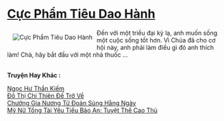 <a href="https://truyentiki.com/cuc-pham-tieu-dao-hanh.30540/" title="Cực Phẩm Tiêu Dao Hành"><h1>Cực Phẩm Tiêu Dao Hành</h1></a><div style="display:table"><img align="right" style="float: left; padding: 10px;" src="https://truyentiki.com/a/img/str/src/30540.jpg" alt="Cực Phẩm Tiêu Dao Hành">Đến với một triều đại kỳ lạ, anh muốn sống một cuộc sống tốt hơn. Vì Chúa đã cho cơ hội này, anh phải làm điều gì đó anh thích làm! Chà, hãy bắt đầu với một nhà thuốc ...</div><p><br><b>Truyện Hay Khác :</b></p><a href="https://truyentiki.com/ngoc-hu-than-kiem.30539/" alt="Ngọc Hư Thần Kiếm">Ngọc Hư Thần Kiếm</a><br/><a href="https://github.com/nownovels/top500/tree/master/truyenhay/33758/" alt="Đô Thị Chi Thiên Đế Trở Về">Đô Thị Chi Thiên Đế Trở Về</a><br/><a href="https://truyentiki.wordpress.com/2020/06/08/chuong-gia-nuong-tu-doan-sung-hang-ngay/" alt="Chưởng Gia Nương Tử Đoàn Sủng Hằng Ngày">Chưởng Gia Nương Tử Đoàn Sủng Hằng Ngày</a><br/><a href="https://github.com/nownovels/top500/tree/master/truyenhay/33452/" alt="Mỹ Nữ Tổng Tài Yêu Tiểu Bảo An: Tuyệt Thế Cao Thủ">Mỹ Nữ Tổng Tài Yêu Tiểu Bảo An: Tuyệt Thế Cao Thủ</a><br/>